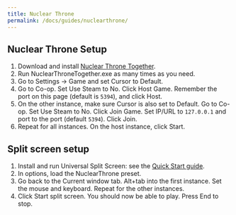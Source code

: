 ```yaml
---
title: Nuclear Throne
permalink: /docs/guides/nuclearthrone/
---
```


## Nuclear Throne Setup
1. Download and install [Nuclear Throne Together](https://yellowafterlife.itch.io/nuclear-throne-together).
1. Run NuclearThroneTogether.exe as many times as you need.
1. Go to Settings -> Game and set Cursor to Default.
1. Go to Co-op. Set Use Steam to No. Click Host Game. Remember the port on this page (default is `5394`), and click Host.
1. On the other instance, make sure Cursor is also set to Default. Go to Co-op. Set Use Steam to No. Click Join Game. Set IP/URL to `127.0.0.1` and port to the port (default `5394`). Click Join.
1. Repeat for all instances. On the host instance, click Start.

## Split screen setup
1. Install and run Universal Split Screen: see the [Quick Start guide](https://universalsplitscreen.github.io/docs/quickstart/).
1. In options, load the NuclearThrone preset.
1. Go back to the Current window tab. Alt+tab into the first instance. Set the mouse and keyboard. Repeat for the other instances.
1. Click Start split screen. You should now be able to play. Press End to stop.

